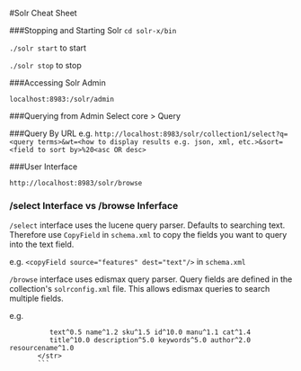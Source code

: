 #Solr Cheat Sheet

###Stopping and Starting Solr
```cd solr-x/bin```

```./solr start``` to start

```./solr stop``` to stop

###Accessing Solr Admin

```url
localhost:8983:/solr/admin
```


###Querying from Admin
Select core > Query

###Query By URL
e.g. ```http://localhost:8983/solr/collection1/select?q=<query terms>&wt=<how to display results e.g. json, xml, etc.>&sort=<field to sort by>%20<asc OR desc>```


###User Interface
```url
http://localhost:8983/solr/browse
```

### /select Interface vs /browse Inferface

```/select``` interface uses the lucene query parser.  Defaults to searching text.  Therefore use ```CopyField``` in ```schema.xml``` to copy the fields you want to query into the text field.

e.g. ```<copyField source="features" dest="text"/>``` in ```schema.xml```

```/browse``` interface uses edismax query parser.  Query fields are defined in the collection's ```solrconfig.xml``` file.  This allows edismax queries to search multiple fields.

e.g.
```<str name="qf">
          text^0.5 name^1.2 sku^1.5 id^10.0 manu^1.1 cat^1.4
          title^10.0 description^5.0 keywords^5.0 author^2.0 resourcename^1.0
       </str>
       ```
